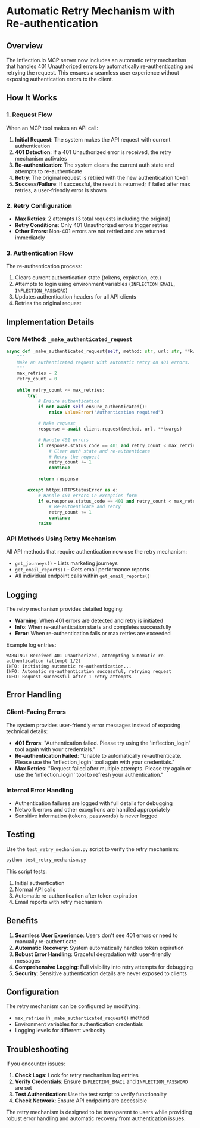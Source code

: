 # Automatic Retry Mechanism with Re-authentication

## Overview

The Inflection.io MCP server now includes an automatic retry mechanism that handles 401 Unauthorized errors by automatically re-authenticating and retrying the request. This ensures a seamless user experience without exposing authentication errors to the client.

## How It Works

### 1. Request Flow
When an MCP tool makes an API call:

1. **Initial Request**: The system makes the API request with current authentication
2. **401 Detection**: If a 401 Unauthorized error is received, the retry mechanism activates
3. **Re-authentication**: The system clears the current auth state and attempts to re-authenticate
4. **Retry**: The original request is retried with the new authentication token
5. **Success/Failure**: If successful, the result is returned; if failed after max retries, a user-friendly error is shown

### 2. Retry Configuration
- **Max Retries**: 2 attempts (3 total requests including the original)
- **Retry Conditions**: Only 401 Unauthorized errors trigger retries
- **Other Errors**: Non-401 errors are not retried and are returned immediately

### 3. Authentication Flow
The re-authentication process:

1. Clears current authentication state (tokens, expiration, etc.)
2. Attempts to login using environment variables (`INFLECTION_EMAIL`, `INFLECTION_PASSWORD`)
3. Updates authentication headers for all API clients
4. Retries the original request

## Implementation Details

### Core Method: `_make_authenticated_request`

```python
async def _make_authenticated_request(self, method: str, url: str, **kwargs) -> httpx.Response:
    """
    Make an authenticated request with automatic retry on 401 errors.
    """
    max_retries = 2
    retry_count = 0
    
    while retry_count <= max_retries:
        try:
            # Ensure authentication
            if not await self.ensure_authenticated():
                raise ValueError("Authentication required")
            
            # Make request
            response = await client.request(method, url, **kwargs)
            
            # Handle 401 errors
            if response.status_code == 401 and retry_count < max_retries:
                # Clear auth state and re-authenticate
                # Retry the request
                retry_count += 1
                continue
            
            return response
            
        except httpx.HTTPStatusError as e:
            # Handle 401 errors in exception form
            if e.response.status_code == 401 and retry_count < max_retries:
                # Re-authenticate and retry
                retry_count += 1
                continue
            raise
```

### API Methods Using Retry Mechanism

All API methods that require authentication now use the retry mechanism:

- `get_journeys()` - Lists marketing journeys
- `get_email_reports()` - Gets email performance reports
- All individual endpoint calls within `get_email_reports()`

## Logging

The retry mechanism provides detailed logging:

- **Warning**: When 401 errors are detected and retry is initiated
- **Info**: When re-authentication starts and completes successfully
- **Error**: When re-authentication fails or max retries are exceeded

Example log entries:
```
WARNING: Received 401 Unauthorized, attempting automatic re-authentication (attempt 1/2)
INFO: Initiating automatic re-authentication...
INFO: Automatic re-authentication successful, retrying request
INFO: Request successful after 1 retry attempts
```

## Error Handling

### Client-Facing Errors
The system provides user-friendly error messages instead of exposing technical details:

- **401 Errors**: "Authentication failed. Please try using the 'inflection_login' tool again with your credentials."
- **Re-authentication Failed**: "Unable to automatically re-authenticate. Please use the 'inflection_login' tool again with your credentials."
- **Max Retries**: "Request failed after multiple attempts. Please try again or use the 'inflection_login' tool to refresh your authentication."

### Internal Error Handling
- Authentication failures are logged with full details for debugging
- Network errors and other exceptions are handled appropriately
- Sensitive information (tokens, passwords) is never logged

## Testing

Use the `test_retry_mechanism.py` script to verify the retry mechanism:

```bash
python test_retry_mechanism.py
```

This script tests:
1. Initial authentication
2. Normal API calls
3. Automatic re-authentication after token expiration
4. Email reports with retry mechanism

## Benefits

1. **Seamless User Experience**: Users don't see 401 errors or need to manually re-authenticate
2. **Automatic Recovery**: System automatically handles token expiration
3. **Robust Error Handling**: Graceful degradation with user-friendly messages
4. **Comprehensive Logging**: Full visibility into retry attempts for debugging
5. **Security**: Sensitive authentication details are never exposed to clients

## Configuration

The retry mechanism can be configured by modifying:

- `max_retries` in `_make_authenticated_request()` method
- Environment variables for authentication credentials
- Logging levels for different verbosity

## Troubleshooting

If you encounter issues:

1. **Check Logs**: Look for retry mechanism log entries
2. **Verify Credentials**: Ensure `INFLECTION_EMAIL` and `INFLECTION_PASSWORD` are set
3. **Test Authentication**: Use the test script to verify functionality
4. **Check Network**: Ensure API endpoints are accessible

The retry mechanism is designed to be transparent to users while providing robust error handling and automatic recovery from authentication issues. 